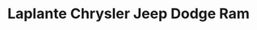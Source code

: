 ---
title: "Laplante Chrysler Jeep Dodge Ram"
url: /embrun/laplante-chrysler-jeep-dodge-ram/
shop: Autohaus
---